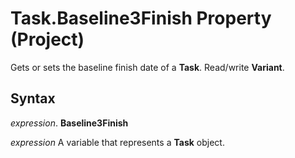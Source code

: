 
# Task.Baseline3Finish Property (Project)

Gets or sets the baseline finish date of a  **Task**. Read/write **Variant**.


## Syntax

 _expression_. **Baseline3Finish**

 _expression_ A variable that represents a **Task** object.

